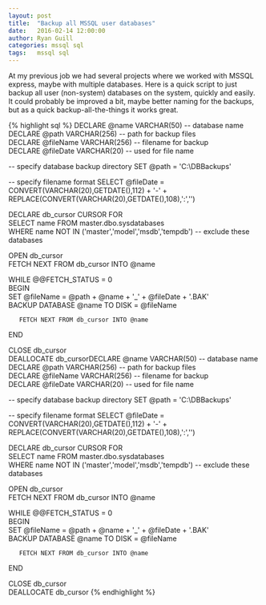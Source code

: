 ```yaml
---
layout: post
title:  "Backup all MSSQL user databases"
date:   2016-02-14 12:00:00
author: Ryan Guill
categories: mssql sql
tags:	mssql sql
---
```


At my previous job we had several projects where we worked with MSSQL express, maybe with multiple databases.  Here is a quick script to just backup all user (non-system) databases on the system, quickly and easily.  It could probably be improved a bit, maybe better naming for the backups, but as a quick backup-all-the-things it works great.

<!-- break -->

{% highlight sql %}
DECLARE @name VARCHAR(50) -- database name  
DECLARE @path VARCHAR(256) -- path for backup files  
DECLARE @fileName VARCHAR(256) -- filename for backup  
DECLARE @fileDate VARCHAR(20) -- used for file name


-- specify database backup directory
SET @path = 'C:\DBBackups\'


-- specify filename format
SELECT @fileDate = CONVERT(VARCHAR(20),GETDATE(),112) + '-' + REPLACE(CONVERT(VARCHAR(20),GETDATE(),108),':','')


DECLARE db_cursor CURSOR FOR  
SELECT name
FROM master.dbo.sysdatabases  
WHERE name NOT IN ('master','model','msdb','tempdb')  -- exclude these databases


OPEN db_cursor   
FETCH NEXT FROM db_cursor INTO @name   


WHILE @@FETCH_STATUS = 0   
BEGIN   
       SET @fileName = @path + @name + '_' + @fileDate + '.BAK'  
       BACKUP DATABASE @name TO DISK = @fileName  


       FETCH NEXT FROM db_cursor INTO @name   
END   


CLOSE db_cursor   
DEALLOCATE db_cursorDECLARE @name VARCHAR(50) -- database name  
DECLARE @path VARCHAR(256) -- path for backup files  
DECLARE @fileName VARCHAR(256) -- filename for backup  
DECLARE @fileDate VARCHAR(20) -- used for file name


-- specify database backup directory
SET @path = 'C:\DBBackups\'


-- specify filename format
SELECT @fileDate = CONVERT(VARCHAR(20),GETDATE(),112) + '-' + REPLACE(CONVERT(VARCHAR(20),GETDATE(),108),':','')


DECLARE db_cursor CURSOR FOR  
SELECT name
FROM master.dbo.sysdatabases  
WHERE name NOT IN ('master','model','msdb','tempdb')  -- exclude these databases


OPEN db_cursor   
FETCH NEXT FROM db_cursor INTO @name   


WHILE @@FETCH_STATUS = 0   
BEGIN   
       SET @fileName = @path + @name + '_' + @fileDate + '.BAK'  
       BACKUP DATABASE @name TO DISK = @fileName  


       FETCH NEXT FROM db_cursor INTO @name   
END   


CLOSE db_cursor   
DEALLOCATE db_cursor
{% endhighlight %}
